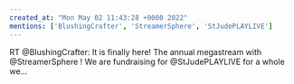 ```yaml
---
created_at: "Mon May 02 11:43:28 +0000 2022"
mentions: ['BlushingCrafter', 'StreamerSphere', 'StJudePLAYLIVE']
---
```


RT @BlushingCrafter: It is finally here! The annual megastream with @StreamerSphere ! We are fundraising for @StJudePLAYLIVE for a whole we…